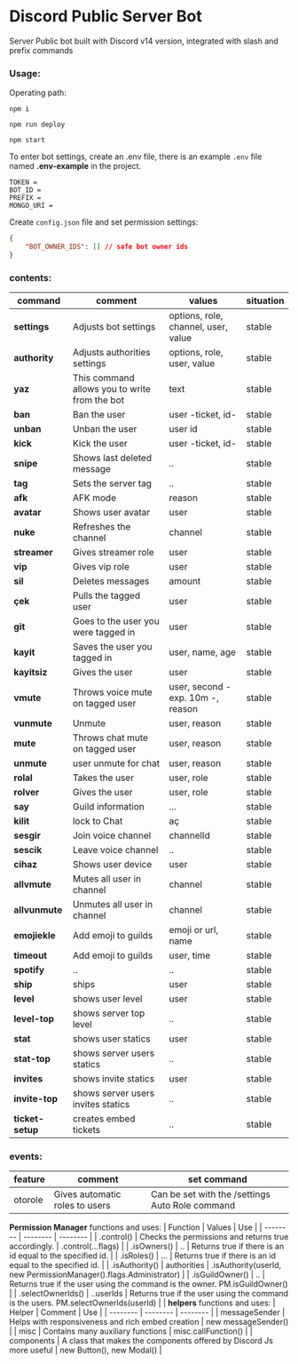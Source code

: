 # Discord Public Server Bot
Server Public bot built with Discord v14 version, integrated with slash and prefix commands

### Usage:

Operating path:

` npm i `

` npm run deploy `

` npm start `

To enter bot settings, create an .env file, there is an example ` .env ` file named **.env-example** in the project.

```
TOKEN = 
BOT_ID = 
PREFIX = 
MONGO_URI = 
```

Create ` config.json ` file and set permission settings:
```json
{
    "BOT_OWNER_IDS": [] // safe bot owner ids
}
```

### contents:
| command | comment | values | situation |
| ------ | ------ | ------ | ------ |
| **settings** | Adjusts bot settings | options, role, channel,  user, value | stable |
| **authority** | Adjusts authorities settings | options, role, user, value | stable |
| **yaz** | This command allows you to write from the bot | text | stable |
| **ban** |  Ban the user | user -ticket, id- | stable |
| **unban** |  Unban the user | user id | stable |
| **kick** |  Kick the user | user -ticket, id- | stable |
| **snipe** |  Shows last deleted message | .. | stable |
| **tag** | Sets the server tag | .. | stable |
| **afk** | AFK mode | reason | stable |
| **avatar** | Shows user avatar | user | stable |
| **nuke** | Refreshes the channel | channel | stable |
| **streamer** | Gives streamer role | user | stable |
| **vip** | Gives vip role | user | stable |
| **sil** | Deletes messages | amount | stable |
| **çek** | Pulls the tagged user | user | stable |
| **git** | Goes to the user you were tagged in | user | stable |
| **kayit** | Saves the user you tagged in | user, name, age | stable |
| **kayitsiz** | Gives the user | user | stable |
| **vmute** | Throws voice mute on tagged user | user, second -exp. 10m -, reason | stable |
| **vunmute** | Unmute | user, reason | stable |
| **mute** | Throws chat mute on tagged user | user, reason | stable |
| **unmute** | user unmute for chat | user, reason | stable |
| **rolal** | Takes the user | user, role | stable |
| **rolver** | Gives the user | user, role | stable |
| **say** | Guild information | ... | stable |
| **kilit** | lock to Chat | aç | stable |
| **sesgir** | Join voice channel | channelId | stable |
| **sescik** | Leave voice channel | .. | stable |
| **cihaz** | Shows user device | user | stable |
| **allvmute** | Mutes all user in channel | channel | stable |
| **allvunmute** | Unmutes all user in channel | channel | stable |
| **emojiekle** | Add emoji to guilds | emoji or url, name | stable |
| **timeout** | Add emoji to guilds | user, time | stable |
| **spotify** | .. | .. | stable |
| **ship** | ships | user | stable |
| **level** | shows user level | user | stable |
| **level-top** | shows server top level | .. | stable |
| **stat** | shows user statics | user | stable |
| **stat-top** | shows server users statics | .. | stable |
| **invites** | shows invite statics | user | stable |
| **invite-top** | shows server users invites statics | .. | stable |
| **ticket-setup** | creates embed tickets | .. | stable |

### events:
| feature | comment | set command |
| ------ | ------ | ------ | 
| otorole | Gives automatic roles to users | Can be set with the /settings Auto Role command |

**Permission Manager** functions and uses:
| Function | Values | Use | 
| -------- | -------- | -------- | 
| .control() | Checks the permissions and returns true accordingly. | .control(...flags) | 
| .isOwners() | .. | Returns true if there is an id equal to the specified id. | 
| .isRoles() | ... | Returns true if there is an id equal to the specified id. | 
| .isAuthority() | authorities | .isAuthority(userId, new PermissionManager().flags.Administrator) | 
| .isGuildOwner() | .. | Returns true if the user using the command is the owner. PM.isGuildOwner() | 
| .selectOwnerIds() | ..userIds | Returns true if the user using the command is the users. PM.selectOwnerIds(userId) | 
|
**helpers** functions and uses:
| Helper | Comment | Use | 
| -------- | -------- | -------- | 
| messageSender | Helps with responsiveness and rich embed creation | new messageSender() | 
| misc | Contains many auxiliary functions | misc.callFunction() | 
| components | A class that makes the components offered by Discord Js more useful | new Button(), new Modal() | 
